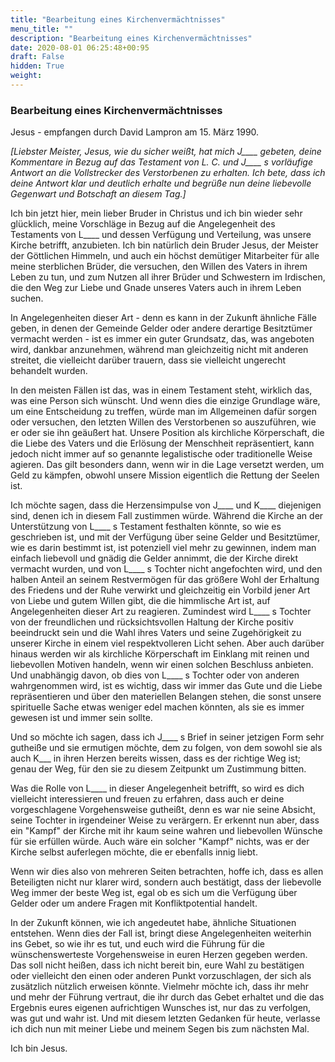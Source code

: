 ```yaml
---
title: "Bearbeitung eines Kirchenvermächtnisses"
menu_title: ""
description: "Bearbeitung eines Kirchenvermächtnisses"
date: 2020-08-01 06:25:48+00:95
draft: False
hidden: True
weight:
---
```

### Bearbeitung eines Kirchenvermächtnisses

Jesus  - empfangen durch David Lampron am 15. März 1990.

*[Liebster Meister, Jesus, wie du sicher weißt, hat mich J____ gebeten, deine Kommentare in Bezug auf das Testament von L. C. und J____ s vorläufige Antwort an die Vollstrecker des Verstorbenen zu erhalten. Ich bete, dass ich deine Antwort klar und deutlich erhalte und begrüße nun deine liebevolle Gegenwart und Botschaft an diesem Tag.]*

Ich bin jetzt hier, mein lieber Bruder in Christus und ich bin wieder sehr glücklich, meine Vorschläge in Bezug auf die Angelegenheit des Testaments von L____ und dessen Verfügung und Verteilung, was unsere Kirche betrifft, anzubieten. Ich bin natürlich dein Bruder Jesus, der Meister der Göttlichen Himmeln, und auch ein höchst demütiger Mitarbeiter für alle meine sterblichen Brüder, die versuchen, den Willen des Vaters in ihrem Leben zu tun, und zum Nutzen all ihrer Brüder und Schwestern im Irdischen, die den Weg zur Liebe und Gnade unseres Vaters auch in ihrem Leben suchen.

In Angelegenheiten dieser Art - denn es kann in der Zukunft ähnliche Fälle geben, in denen der Gemeinde Gelder oder andere derartige Besitztümer vermacht werden - ist es immer ein guter Grundsatz, das, was angeboten wird, dankbar anzunehmen, während man gleichzeitig nicht mit anderen streitet, die vielleicht darüber trauern, dass sie vielleicht ungerecht behandelt wurden.

In den meisten Fällen ist das, was in einem Testament steht, wirklich das, was eine Person sich wünscht. Und wenn dies die einzige Grundlage wäre, um eine Entscheidung zu treffen, würde man im Allgemeinen dafür sorgen oder versuchen, den letzten Willen des Verstorbenen so auszuführen, wie er oder sie ihn geäußert hat. Unsere Position als kirchliche Körperschaft, die die Liebe des Vaters und die Erlösung der Menschheit repräsentiert, kann jedoch nicht immer auf so genannte legalistische oder traditionelle Weise agieren. Das gilt besonders dann, wenn wir in die Lage versetzt werden, um Geld zu kämpfen, obwohl unsere Mission eigentlich die Rettung der Seelen ist.

Ich möchte sagen, dass die Herzensimpulse von J____ und K____ diejenigen sind, denen ich in diesem Fall zustimmen würde. Während die Kirche an der Unterstützung von L____ s Testament festhalten könnte, so wie es geschrieben ist, und mit der Verfügung über seine Gelder und Besitztümer, wie es darin bestimmt ist, ist potenziell viel mehr zu gewinnen, indem man einfach liebevoll und gnädig die Gelder annimmt, die der Kirche direkt vermacht wurden, und von L____ s Tochter nicht angefochten wird, und den halben Anteil an seinem Restvermögen für das größere Wohl der Erhaltung des Friedens und der Ruhe verwirkt und gleichzeitig ein Vorbild jener Art von Liebe und gutem Willen gibt, die die himmlische Art ist, auf Angelegenheiten dieser Art zu reagieren. Zumindest wird L____ s Tochter von der freundlichen und rücksichtsvollen Haltung der Kirche positiv beeindruckt sein und die Wahl ihres Vaters und seine Zugehörigkeit zu unserer Kirche in einem viel respektvolleren Licht sehen. Aber auch darüber hinaus werden wir als kirchliche Körperschaft im Einklang mit reinen und liebevollen Motiven handeln, wenn wir einen solchen Beschluss anbieten. Und unabhängig davon, ob dies von L____ s Tochter oder von anderen wahrgenommen wird, ist es wichtig, dass wir immer das Gute und die Liebe repräsentieren und über den materiellen Belangen stehen, die sonst unsere spirituelle Sache etwas weniger edel machen könnten, als sie es immer gewesen ist und immer sein sollte.

Und so möchte ich sagen, dass ich J____ s Brief in seiner jetzigen Form sehr gutheiße und sie ermutigen möchte, dem zu folgen, von dem sowohl sie als auch K___ in ihren Herzen bereits wissen, dass es der richtige Weg ist; genau der Weg, für den sie zu diesem Zeitpunkt um Zustimmung bitten.

Was die Rolle von L____ in dieser Angelegenheit betrifft, so wird es dich vielleicht interessieren und freuen zu erfahren, dass auch er deine vorgeschlagene Vorgehensweise gutheißt, denn es war nie seine Absicht, seine Tochter in irgendeiner Weise zu verärgern. Er erkennt nun aber, dass ein "Kampf" der Kirche mit ihr kaum seine wahren und liebevollen Wünsche für sie erfüllen würde. Auch wäre ein solcher "Kampf" nichts, was er der Kirche selbst auferlegen möchte, die er ebenfalls innig liebt.

Wenn wir dies also von mehreren Seiten betrachten, hoffe ich, dass es allen Beteiligten nicht nur klarer wird, sondern auch bestätigt, dass der liebevolle Weg immer der beste Weg ist, egal ob es sich um die Verfügung über Gelder oder um andere Fragen mit Konfliktpotential handelt.

In der Zukunft können, wie ich angedeutet habe, ähnliche Situationen entstehen. Wenn dies der Fall ist, bringt diese Angelegenheiten weiterhin ins Gebet, so wie ihr es tut, und euch wird die Führung für die wünschenswerteste Vorgehensweise in euren Herzen gegeben werden. Das soll nicht heißen, dass ich nicht bereit bin, eure Wahl zu bestätigen oder vielleicht den einen oder anderen Punkt vorzuschlagen, der sich als zusätzlich nützlich erweisen könnte. Vielmehr möchte ich, dass ihr mehr und mehr der Führung vertraut, die ihr durch das Gebet erhaltet und die das Ergebnis eures eigenen aufrichtigen Wunsches ist, nur das zu verfolgen, was gut und wahr ist. Und mit diesem letzten Gedanken für heute, verlasse ich dich nun mit meiner Liebe und meinem Segen bis zum nächsten Mal.

Ich bin Jesus.
